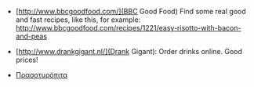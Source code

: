  - [http://www.bbcgoodfood.com/](BBC Good Food)
   Find some real good and fast recipes, like this, for example:
      http://www.bbcgoodfood.com/recipes/1221/easy-risotto-with-bacon-and-peas

 - [http://www.drankgigant.nl/](Drank Gigant):
   Order drinks online.  Good prices!

 - [Πρασοτυρόπιτα](https://www.youtube.com/watch?v=2OJJ2zIj8e4)
